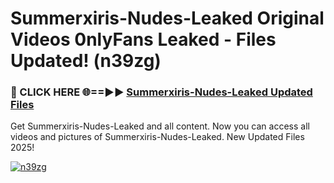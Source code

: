 # Summerxiris-Nudes-Leaked Original Videos 0nlyFans Leaked - Files Updated! (n39zg)

<h3>🔴 CLICK HERE 🌐==►► <a href="https://tinyurl.com/5h6xmrr3" rel="nofollow">Summerxiris-Nudes-Leaked Updated Files</a></h3>

Get Summerxiris-Nudes-Leaked and all content. Now you can access all videos and pictures of Summerxiris-Nudes-Leaked. New Updated Files 2025!

[![n39zg](https://i.imgur.com/KVD873Z.gif)](https://tinyurl.com/5h6xmrr3)

